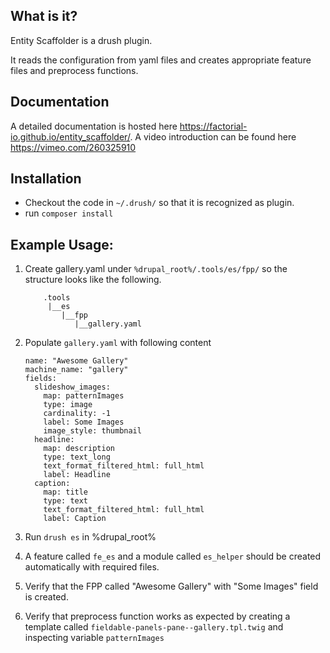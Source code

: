 ## What is it?
Entity Scaffolder is a drush plugin.

It reads the configuration from yaml files and creates appropriate feature files and preprocess functions.

## Documentation

A detailed documentation is hosted here https://factorial-io.github.io/entity_scaffolder/.
A video introduction can be found here https://vimeo.com/260325910

## Installation
- Checkout the code in `~/.drush/` so that it is recognized as plugin.
- run `composer install`

## Example Usage:
1. Create gallery.yaml under `%drupal_root%/.tools/es/fpp/` so the structure looks like the following.

    ```
        .tools
         |__es
            |__fpp
               |__gallery.yaml
    ```

2. Populate `gallery.yaml` with following content

    ```
    name: "Awesome Gallery"
    machine_name: "gallery"
    fields:
      slideshow_images:
        map: patternImages
        type: image
        cardinality: -1
        label: Some Images
        image_style: thumbnail
      headline:
        map: description
        type: text_long
        text_format_filtered_html: full_html
        label: Headline
      caption:
        map: title
        type: text
        text_format_filtered_html: full_html
        label: Caption

    ```

3. Run `drush es` in %drupal_root%
4. A feature called `fe_es` and a module called `es_helper` should be created automatically with required files.
5. Verify that the FPP called "Awesome Gallery" with "Some Images" field is created.
6. Verify that preprocess function works as expected by creating a template called `fieldable-panels-pane--gallery.tpl.twig` and inspecting variable `patternImages`
